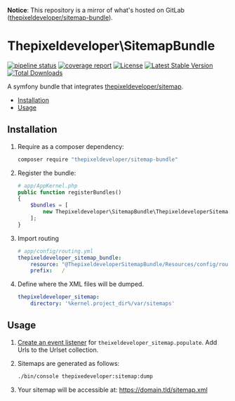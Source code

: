 **Notice**: This repository is a mirror of what's hosted on GitLab ([thepixeldeveloper/sitemap-bundle](https://gitlab.com/thepixeldeveloper/sitemap-bundle/)).

# Thepixeldeveloper\SitemapBundle

[![pipeline status](https://www.devkit.net/thepixeldeveloper/sitemap-bundle/badges/master/pipeline.svg)](https://www.devkit.net/thepixeldeveloper/sitemap-bundle/commits/master)
[![coverage report](https://www.devkit.net/thepixeldeveloper/sitemap-bundle/badges/master/coverage.svg)](https://www.devkit.net/thepixeldeveloper/sitemap-bundle/commits/master)
[![License](https://poser.pugx.org/thepixeldeveloper/sitemap-bundle/license)](https://packagist.org/packages/thepixeldeveloper/sitemap-bundle)
[![Latest Stable Version](https://poser.pugx.org/thepixeldeveloper/sitemap-bundle/v/stable)](https://packagist.org/packages/thepixeldeveloper/sitemap-bundle)
[![Total Downloads](https://poser.pugx.org/thepixeldeveloper/sitemap-bundle/downloads)](https://packagist.org/packages/thepixeldeveloper/sitemap-bundle)

A symfony bundle that integrates [thepixeldeveloper/sitemap](https://gitlab.com/thepixeldeveloper/sitemap-bundle/).

* [Installation](#installation)
* [Usage](#usage)

## Installation

1. Require as a composer dependency:

    ``` bash
    composer require "thepixeldeveloper/sitemap-bundle"
    ```

2. Register the bundle:

    ``` php
    # app/AppKernel.php
    public function registerBundles()
    {
        $bundles = [
            new Thepixeldeveloper\SitemapBundle\ThepixeldeveloperSitemapBundle(),
        ];
    }
    ```

3. Import routing

    ``` yaml
    # app/config/routing.yml
    thepixeldeveloper_sitemap_bundle:
        resource: "@ThepixeldeveloperSitemapBundle/Resources/config/routing.yml"
        prefix:   /
    ```

4. Define where the XML files will be dumped.

    ``` yaml
    thepixeldeveloper_sitemap:
        directory: '%kernel.project_dir%/var/sitemaps'
    ```

## Usage

1. [Create an event listener](http://symfony.com/doc/current/event_dispatcher.html#creating-an-event-listener) for `theixeldeveloper_sitemap.populate`. Add Urls to the Urlset collection.

2. Sitemaps are generated as follows:

    ``` bash
    ./bin/console thepixedeveloper:sitemap:dump
    ```
    
3. Your sitemap will be accessible at: https://domain.tld/sitemap.xml
